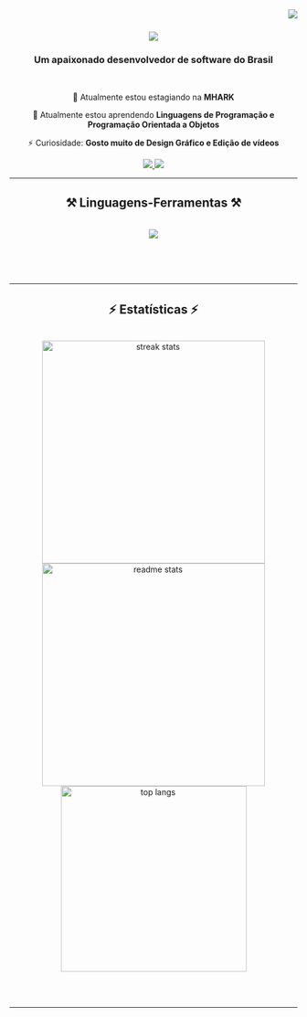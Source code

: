 <img align="right" src="https://visitor-badge.laobi.icu/badge?page_id=ivanzduarte.ivanzduarte" />

<h1 align="center">
    <img src="https://readme-typing-svg.herokuapp.com/?font=Righteous&size=35&center=true&vCenter=true&width=500&height=70&duration=4000&lines=Olá+Pessoal!+👋;+I'm+Ivan+Duarte!;" />
</h1>

<h3 align="center">Um apaixonado desenvolvedor de software do Brasil </h3>

<br/>

<div align="center">
 
 🔭 Atualmente estou estagiando na **MHARK**
 
 🌱 Atualmente estou aprendendo **Linguagens de Programação e Programação Orientada a Objetos**

⚡ Curiosidade: **Gosto muito de Design Gráfico e Edição de vídeos**

 </div>

 <div align="center"> 
  <a href="mailto:ivanzduartezz@gmail.com">
    <img src="https://img.shields.io/badge/Gmail-333333?style=for-the-badge&logo=gmail&logoColor=red" />
  </a>
  <a href="https://linkedin.com/in/naviduarte" target="_blank">
    <img src="https://img.shields.io/badge/LinkedIn-0077B5?style=for-the-badge&logo=linkedin&logoColor=white" target="_blank" />
  </a>
  </div>

 <hr/>
 
<h2 align="center">⚒️ Linguagens-Ferramentas ⚒️</h2>
<br/>
<div align="center">
    <img src="https://skillicons.dev/icons?i=java,mysql,c,photoshop,premiere,github,figma" />
</div>

<br/><br/><br/>
</div>

<hr/>

<h2 align="center">⚡ Estatísticas ⚡</h2>
<br>
<div align=center>
  <img width=390 src="https://github-readme-streak-stats-ivanzduarte.vercel.app/?user=ivanzduarte&count_private=true&theme=react&border_radius=10" alt="streak stats"/>
  <img width=390 src="https://github-readme-stats-ivanzduarte.vercel.app/api?username=ivanzduarte&count_private=true&show_icons=true&theme=react&rank_icon=github&border_radius=10" alt="readme stats" />
  <br/>
  <img width=325 align="center" src="https://github-readme-stats-ivanzduarte.vercel.app/api/top-langs/?username=ivanzduarte&hide=HTML&langs_count=8&layout=compact&theme=react&border_radius=10&size_weight=0.5&count_weight=0.5&exclude_repo=github-readme-stats" alt="top langs" />
</div>

<br/><br/>

<hr/>

<br/>
